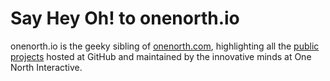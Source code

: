# Say Hey Oh! to onenorth.io

onenorth.io is the geeky sibling of [onenorth.com](http://onenorth.com "One North Website"), highlighting all the [public projects](https://github.com/onenorth) hosted at GitHub and maintained by the innovative minds at One North Interactive.

